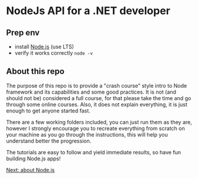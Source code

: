 # NodeJs API for a .NET developer

## Prep env
- install [Node.js](https://nodejs.org/en/) (use LTS)
- verify it works correctly `node -v`



## About this repo
The purpose of this repo is to provide a "crash course" style intro to Node framework and its capabilities and some good practices.
It is not (and should not be) considered a full course, for that please take the time and go through some online courses. Also, it does not explain everything, it is just enough to get anyone started fast.

There are a few working folders included, you can just run them as they are, however I strongly encourage you to recreate everything from scratch on your machine as you go through the instructions, this will help you understand better the progression.

The tutorials are easy to follow and yield immediate results, so have fun building Node.js apps!



[Next: about Node.js](https://code.waters.com/bitbucket/users/rovian/repos/nodejs-api-for-a-.net-developer/browse/docs/01-about.md)